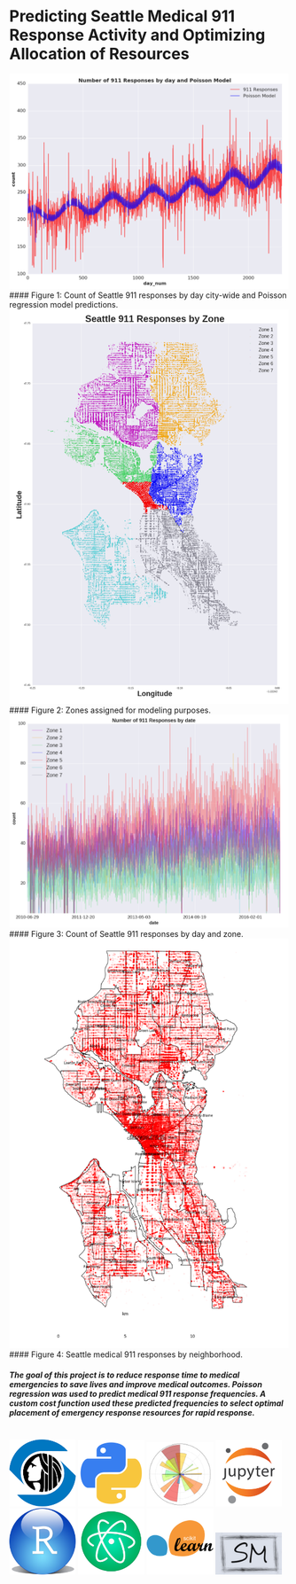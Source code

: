 # Predicting Seattle Medical 911 Response Activity and Optimizing Allocation of Resources

<img src="images/data_and_model.png" width="600">
#### Figure 1: Count of Seattle 911 responses by day city-wide and Poisson regression model predictions.
<br>

<img src="images/seattle_911_zones2.png" width="600">
#### Figure 2: Zones assigned for modeling purposes.
<br>

<img src="images/count_by_day_zones.png" width="600">
#### Figure 3: Count of Seattle 911 responses by day and zone.
<br>

<img src="images/seattle_911_neighborhoods.png" width="600">
#### Figure 4: Seattle medical 911 responses by neighborhood.
<br>

##### The goal of this project is to reduce response time to medical emergencies to save lives and improve medical outcomes. Poisson regression was used to predict medical 911 response frequencies. A custom cost function used these predicted frequencies to select optimal placement of emergency response resources for rapid response.

<br>

<img src="images/logos/seattle.png" width="120">
<img src="images/logos/python.png" width="120">
<img src="images/logos/matplotlib.png" width="120">
<img src="images/logos/jupyter.png" width="120">
<img src="images/logos/r.png" width="120">
<img src="images/logos/atom.png" width="120">
<img src="images/logos/sklearn.png" width="120">
<img src="images/logos/statsmodels.png" width="120">

